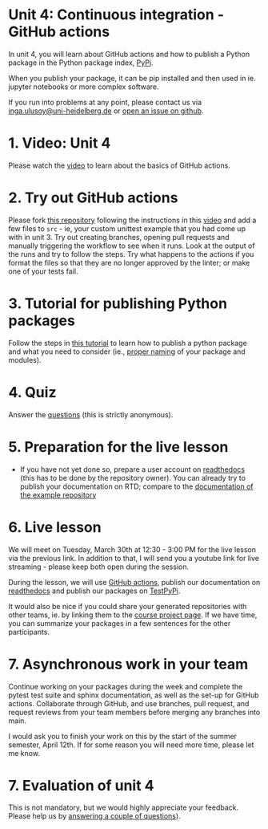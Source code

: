 # Unit 4: Continuous integration - GitHub actions
In unit 4, you will learn about GitHub actions and how to publish a Python package in the Python package index, [PyPi](https://pypi.org/).

When you publish your package, it can be pip installed and then used in ie. jupyter notebooks or more complex software.

If you run into problems at any point, please contact us via inga.ulusoy@uni-heidelberg.de or [open an issue on github](https://docs.github.com/en/github/managing-your-work-on-github/creating-an-issue).

# 1. Video: Unit 4
Please watch the [video](https://youtu.be/HJ7nG-P0XA0) to learn about the basics of GitHub actions.

# 2. Try out GitHub actions
Please fork [this repository](https://github.com/iulusoy/actions-example-iulusoy) following the instructions in this [video](https://youtu.be/G7Uhh19WBZY) and add a few files to `src` - ie, your custom unittest example that you had come up with in unit 3. Try out creating branches, opening pull requests and manually triggering the workflow to see when it runs. Look at the output of the runs and try to follow the steps. Try what happens to the actions if you format the files so that they are no longer approved by the linter; or make one of your tests fail.

# 3. Tutorial for publishing Python packages
Follow the steps in [this tutorial](https://packaging.python.org/tutorials/packaging-projects/) to learn how to publish a python package and what you need to consider (ie., [proper naming](https://visualgit.readthedocs.io/en/latest/pages/naming_convention.html) of your package and modules).

# 4. Quiz
Answer the [questions](https://forms.gle/NYDYH8wiRXoKN8aE8) (this is strictly anonymous).

# 5. Preparation for the live lesson
- If you have not yet done so, prepare a user account on [readthedocs](https://readthedocs.org/) (this has to be done by the repository owner). You can already try to publish your documentation on RTD; compare to the [documentation of the example repository](https://team0.readthedocs.io/en/latest/index.html)

# 6. Live lesson
We will meet on Tuesday, March 30th at 12:30 - 3:00 PM for the live lesson via the previous link. In addition to that, I will send you a youtube link for live streaming - please keep both open during the session.

During the lesson, we will use [GitHub actions](https://docs.github.com/en/actions), publish our documentation on [readthedocs](https://readthedocs.org/) and publish our packages on [TestPyPi](https://test.pypi.org/).

It would also be nice if you could share your generated repositories with other teams, ie. by linking them to the [course project page](https://github.com/users/iulusoy/projects/1). If we have time, you can summarize your packages in a few sentences for the other participants.

# 7. Asynchronous work in your team
Continue working on your packages during the week and complete the pytest test suite and sphinx documentation, as well as the set-up for GitHub actions. Collaborate through GitHub, and use branches, pull request, and request reviews from your team members before merging any branches into main.

I would ask you to finish your work on this by the start of the summer semester, April 12th. If for some reason you will need more time, please let me know.

# 7. Evaluation of unit 4
This is not mandatory, but we would highly appreciate your feedback. Please help us by [answering a couple of questions](https://forms.gle/Mk1jj27YMFdqffAG6)).
